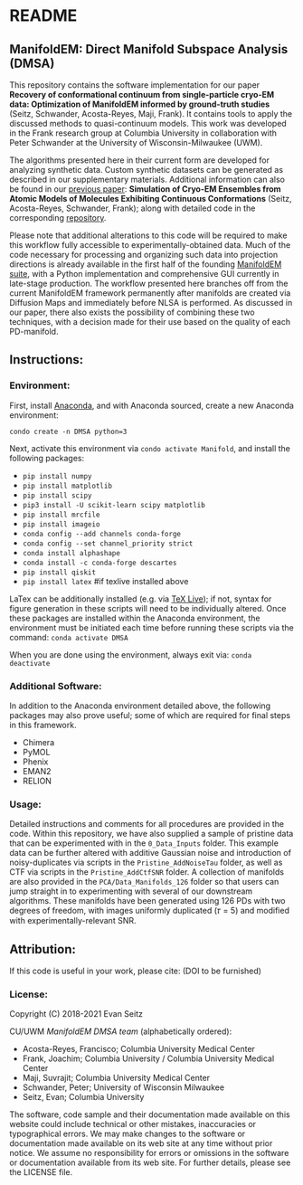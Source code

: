 # README
## ManifoldEM: Direct Manifold Subspace Analysis (DMSA)

This repository contains the software implementation for our paper **Recovery of conformational continuum from single-particle cryo-EM data: Optimization of ManifoldEM informed by ground-truth studies** (Seitz, Schwander, Acosta-Reyes, Maji, Frank). It contains tools to apply the discussed methods to quasi-continuum models. This work was developed in the Frank research group at Columbia University in collaboration with Peter Schwander at the University of Wisconsin-Milwaukee (UWM).

The algorithms presented here in their current form are developed for analyzing synthetic data. Custom synthetic datasets can be generated as described in our supplementary materials. Additional information can also be found in our [previous paper](https://www.biorxiv.org/content/10.1101/864116v1): **Simulation of Cryo-EM Ensembles from Atomic Models of Molecules Exhibiting Continuous Conformations** (Seitz, Acosta-Reyes, Schwander, Frank); along with detailed code in the corresponding [repository](https://github.com/evanseitz/cryoEM_synthetic_continua).

Please note that additional alterations to this code will be required to make this workflow fully accessible to experimentally-obtained data. Much of the code necessary for processing and organizing such data into projection directions is already available in the first half of the founding [ManifoldEM suite](https://github.com/GMashayekhi/ManifoldEM_Matlab), with a Python implementation and comprehensive GUI currently in late-stage production. The workflow presented here branches off from the current ManifoldEM framework permanently after manifolds are created via Diffusion Maps and immediately before NLSA is performed. As discussed in our paper, there also exists the possibility of combining these two techniques, with a decision made for their use based on the quality of each PD-manifold.

## Instructions:

### Environment:
First, install [Anaconda](https://docs.anaconda.com/anaconda/install), and with Anaconda sourced, create a new Anaconda environment:

`condo create -n DMSA python=3`

Next, activate this environment via `condo activate Manifold`, and install the following packages:

- `pip install numpy`
- `pip install matplotlib`
- `pip install scipy`
- `pip3 install -U scikit-learn scipy matplotlib`
- `pip install mrcfile`
- `pip install imageio`
- `conda config --add channels conda-forge`
- `conda config --set channel_priority strict`
- `conda install alphashape`
- `conda install -c conda-forge descartes`
- `pip install qiskit`
- `pip install latex` #if texlive installed above

LaTex can be additionally installed (e.g. via [TeX Live](https://tug.org/texlive)); if not, syntax for figure generation in these scripts will need to be individually altered. Once these packages are installed within the Anaconda environment, the environment must be initiated each time before running these scripts via the command: `conda activate DMSA`

When you are done using the environment, always exit via: `conda deactivate`

### Additional Software:
In addition to the Anaconda environment detailed above, the following packages may also prove useful; some of which are required for final steps in this framework.
- Chimera
- PyMOL
- Phenix
- EMAN2
- RELION

### Usage:
Detailed instructions and comments for all procedures are provided in the code. Within this repository, we have also supplied a sample of pristine data that can be experimented with in the `0_Data_Inputs` folder. This example data can be further altered with additive Gaussian noise and introduction of noisy-duplicates via scripts in the `Pristine_AddNoiseTau` folder, as well as CTF via scripts in the `Pristine_AddCtfSNR` folder. A collection of manifolds are also provided in the `PCA/Data_Manifolds_126` folder so that users can jump straight in to experimenting with several of our downstream algorithms. These manifolds have been generated using 126 PDs with two degrees of freedom, with images uniformly duplicated (𝜏 = 5) and modified with experimentally-relevant SNR.

## Attribution:
If this code is useful in your work, please cite: 
(DOI to be furnished)

### License:
Copyright (C) 2018-2021 Evan Seitz

CU/UWM *ManifoldEM DMSA team* (alphabetically ordered):
- Acosta-Reyes, Francisco; Columbia University Medical Center
- Frank, Joachim; Columbia University / Columbia University Medical Center
- Maji, Suvrajit; Columbia University Medical Center
- Schwander, Peter; University of Wisconsin Milwaukee
- Seitz, Evan; Columbia University

The software, code sample and their documentation made available on this website could include technical or other mistakes, inaccuracies or typographical errors. We may make changes to the software or documentation made available on its web site at any time without prior notice. We assume no responsibility for errors or omissions in the software or documentation available from its web site. For further details, please see the LICENSE file.
